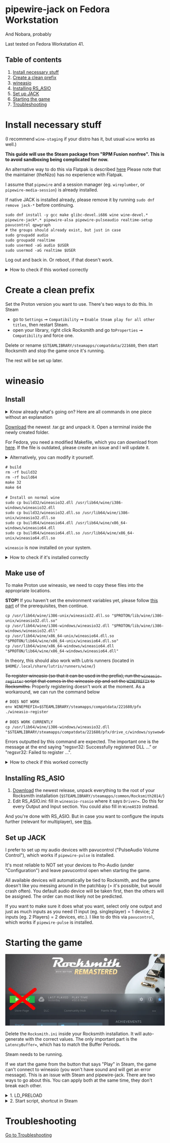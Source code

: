 # pipewire-jack on Fedora Workstation

And Nobara, probably

Last tested on Fedora Workstation 41.

## Table of contents

1. [Install necessary stuff](#install-necessary-stuff)
1. [Create a clean prefix](#create-a-clean-prefix)
1. [wineasio](#wineasio)
1. [Installing RS_ASIO](#installing-rs_asio)
1. [Set up JACK](#set-up-jack)
1. [Starting the game](#starting-the-game)
1. [Troubleshooting](/guides/troubleshooting.md)

# Install necessary stuff

(I recommend `wine-staging` if your distro has it, but usual `wine` works as well.)

**This guide will use the Steam package from "RPM Fusion nonfree". This is to avoid sandboxing being complicated for now.**

An alternative way to do this via Flatpak is described [here](https://github.com/theNizo/linux_rocksmith/issues/31) Please note that the maintainer (theNizo) has no experience with Flatpak.

I assume that `pipewire` and a session manager (eg. `wireplumber`, or `pipewire-media-session`) is already installed.

If native JACK is installed already, please remove it by running `sudo dnf remove jack-*` before continuing.

```
sudo dnf install -y gcc make glibc-devel.i686 wine wine-devel.* pipewire-jack*.* pipewire-alsa pipewire-pulseaudio realtime-setup pavucontrol qpwgraph
# the groups should already exist, but just in case
sudo groupadd audio
sudo groupadd realtime
sudo usermod -aG audio $USER
sudo usermod -aG realtime $USER
```

Log out and back in. Or reboot, if that doesn't work.

<details><summary> How to check if this worked correctly</summary>

> For the packages, do `dnf list installed <package-name>` (You can do multiple packages at once). Should output the names and versions without errors.
>
> For the groups, run `groups`. This will give you a list, which should contain "audio" and "realtime".
</details>

# Create a clean prefix

Set the Proton version you want to use. There's two ways to do this. In Steam

* go to `Settings` ➞ `Compatibility` ➞ `Enable Steam play for all other titles`, then restart Steam.
* open your library, right click Rocksmith and go to`Properties` ➞ `Compatibility` and force one.

Delete or rename `$STEAMLIBRARY/steamapps/compatdata/221680`, then start Rocksmith and stop the game once it's running.

The rest will be set up later.

# wineasio

## Install



<details><summary>Know already what's going on? Here are all commands in one piece without an explanation</summary>

> **If the commands in this collapsible section don't work for you, try the "longer" variant first before asking for help.**
>
> YOU NEED TO HAVE THE $PROTON AND $STEAMLIBRARY VARIABLE SET!! (or replaced with the correct path first)
>
> cd into the unpacked directory, then run this.
>
> ```
> rm -rf build32
> rm -rf build64
> make 32
> make 64
> sudo cp build32/wineasio32.dll /usr/lib64/wine/i386-windows/wineasio32.dll
> sudo cp build32/wineasio32.dll.so /usr/lib64/wine/i386-unix/wineasio32.dll.so
> sudo cp build64/wineasio64.dll /usr/lib64/wine/x86_64-windows/wineasio64.dll
> sudo cp build64/wineasio64.dll.so /usr/lib64/wine/x86_64-unix/wineasio64.dll.so
> cp build32/wineasio32.dll.so "$PROTON/lib/wine/i386-unix/wineasio.dll.so"
> cp build32/wineasio32.dll "$PROTON/lib/wine/i386-windows/wineasio.dll"
> cp build64/wineasio64.dll.so "$PROTON/lib64/wine/x86_64-unix/wineasio.dll.so"
> cp build64/wineasio64.dll "$PROTON/lib64/wine/x86_64-windows/wineasio.dll"
> env WINEPREFIX=$STEAMLIBRARY/steamapps/compatdata/221680/pfx ./wineasio-register
> ```
>
> And you're done, continue with [Installing RS_ASIO](#installing-rs_asio).
>
</details>

[Download](https://github.com/wineasio/wineasio/releases) the newest .tar.gz and unpack it. Open a terminal inside the newly created folder.

For Fedora, you need a modified Makefile, which you can download from [here](/guides/Makefile.mk). If the file is outdated, please create an issue and I will update it.

<details><summary>Alternatively, you can modify it yourself.</summary>

> The file is called `Makefile.mk`
>
> Replace the line that says `LIBRARIES` (should be line 43) with this:
>
> ```
> 	LIBRARIES             = -ljack
> ```
>
> change `wineasio_dll_LDFLAGS` (should be line 62) according to this:
>
> and these below `-L/usr/lib/$(ARCH)-linux-gnu/wine-development \`:
>
> ```
> -L/usr/lib$(M)/pipewire-0.3/jack \
> -L/usr/lib/pipewire-0.3/jack \
> ```
>
</details>

```
# build
rm -rf build32
rm -rf build64
make 32
make 64

# Install on normal wine
sudo cp build32/wineasio32.dll /usr/lib64/wine/i386-windows/wineasio32.dll
sudo cp build32/wineasio32.dll.so /usr/lib64/wine/i386-unix/wineasio32.dll.so
sudo cp build64/wineasio64.dll /usr/lib64/wine/x86_64-windows/wineasio64.dll
sudo cp build64/wineasio64.dll.so /usr/lib64/wine/x86_64-unix/wineasio64.dll.so
```



`wineasio` is now installed on your system.

<details><summary>How to check if it's installed correctly</summary>

> ```
> find /usr/lib/ -name "wineasio*"
> find /usr/lib64/ -name "wineasio*"
> ```
>
> This should output 4 paths (ignore the errors).
>
</details>

## Make use of

To make Proton use wineasio, we need to copy these files into the appropriate locations.

**STOP!** If you haven't set the environment variables yet, please follow [this part](/README.md#common-paths) of the prerequisites, then continue.

```
cp /usr/lib64/wine/i386-unix/wineasio32.dll.so "$PROTON/lib/wine/i386-unix/wineasio32.dll.so"
cp /usr/lib64/wine/i386-windows/wineasio32.dll "$PROTON/lib/wine/i386-windows/wineasio32.dll"
cp /usr/lib64/wine/x86_64-unix/wineasio64.dll.so "$PROTON/lib64/wine/x86_64-unix/wineasio64.dll.so"
cp /usr/lib64/wine/x86_64-windows/wineasio64.dll "$PROTON/lib64/wine/x86_64-windows/wineasio64.dll"
```

In theory, this should also work with Lutris runners (located in `$HOME/.local/share/lutris/runners/wine/`)

~~To register wineasio (so that it can be used in the prefix), run the `wineasio-register` script that comes in the wineasio zip and set the `WINEPREFIX` to Rocksmiths.~~ Properly registering doesn't work at the moment. As a workaround, we can run the command below

```
# DOES NOT WORK
env WINEPREFIX=$STEAMLIBRARY/steamapps/compatdata/221680/pfx ./wineasio-register

# DOES WORK CURRENTLY
cp /usr/lib64/wine/i386-windows/wineasio32.dll "$STEAMLIBRARY/steamapps/compatdata/221680/pfx/drive_c/windows/syswow64/wineasio32.dll"
```

Errors outputted by this command are expected. The important one is the message at the end saying "regsvr32: Successfully registered DLL ..." or "regsvr32: Failed to register ...".

<details><summary> How to check if this worked correctly</summary>

> Download this: [VBAsioTest_1013.zip](https://download.vb-audio.com/Download_MT128/VBAsioTest_1013.zip)
>
> Extract it somewhere and run a command like this (replace the last path with the correct path that you chose):
>
> ```
> WINEPREFIX=$STEAMLIBRARY/steamapps/compatdata/221680/pfx $PROTON/bin/wine /path/to/VBASIOTest32.exe
> ```
> !! The command above currently might not work. You can try instead: `LD_PRELOAD=/usr/lib/pipewire-0.3/jack/libjack.so wine /path/to/VBASIOTest32.exe` !!
>
</details>

## Installing RS_ASIO

1. [Download](https://github.com/mdias/rs_asio/releases) the newest release, unpack everything to the root of your Rocksmith installation (`$STEAMLIBRARY/steamapps/common/Rocksmith2014/`)
1. Edit RS_ASIO.ini: fill in `wineasio-rsasio` where it says `Driver=`. Do this for every Output and Input section. You could also fill in `WineASIO` instead.

And you're done with RS_ASIO. But in case you want to configure the inputs further (relevant for multiplayer), see [this](/guides/setup-rs-asio.md).

## Set up JACK

I prefer to set up my audio devices with pavucontrol ("PulseAudio Volume Control"), which works if `pipewire-pulse` is installed.

It's most reliable to NOT set your devices to Pro-Audio (under "Configuration") and leave pavucontrol open when starting the game.

All available devices will automatically be tied to Rocksmith, and the game doesn't like you messing around in the patchbay (= it's possible, but would crash often). You default audio device will be taken first, then the others will be assigned. The order can most likely not be predicted.

If you want to make sure it does what you want, select only one output and just as much inputs as you need (1 input (eg. singleplayer) = 1 device; 2 inputs (eg. 2 Players) = 2 devices, etc.). I like to do this via `pavucontrol`, which works if `pipewire-pulse` is installed.

# Starting the game

![](/img/3-start-button.webp)

Delete the `Rocksmith.ini` inside your Rocksmith installation. It will auto-generate with the correct values. The only important part is the `LatencyBuffer=`, which has to match the Buffer Periods.

Steam needs to be running.

If we start the game from the button that says "Play" in Steam, the game can't connect to wineasio (you won't have sound and will get an error message). This is an issue with Steam and pipewire-jack. There are two ways to go about this. You can apply both at the same time, they don't break each other.



<details><summary>1. LD_PRELOAD</summary>

* Advantages: Run from Steam directly
* Disadvantages: higher possibility of crashes, steps you might need to do every game-boot.

Add these launch options to Rocksmith:
```
LD_PRELOAD=/usr/lib/pipewire-0.3/jack/libjack.so PIPEWIRE_LATENCY=256/48000 %command%
```

You can launch the game from Steam now. For the first few boot-ups, you have to remove window focus from Rocksmith (typically done with Alt+Tab) as soon as the window shows up. If it doesn't crash, continue with instructions.

If there is NO message saying "No output device found, RS_ASIO is working fine. If you can hear sound, everything works fine.

If you cannot hear sound, open qpwgraph or a different JACK patchbay software of your choice. We want to connect microphones to the inputs of Rocksmith and two outputs to our actual output device. Rocksmith will sometimes crash when messing with the patchbay, so this is how you want to go about it:

1. Ideally do it while the game starts up (logo screens appear). The Rocksmit logo is still safe, anything after that is not recommended.
1. Connect one device to Rocksmith
1. Window focus to Rocksmith
1. Go to step one, until you have connected everything

---

</details>

<details><summary>2. Start script, shortcut in Steam</summary>

* Advantage: Reliable one time setup
* Disadvantages: Another Steam game entry, or having to launch from terminal entirely

### Get the start script

Please select the Proton Version you use (Rocksmith has been working fine since at least Proton 4 btw):

* [Proton 9 or higher](/guides/start-script/proton-9.md) (newer versions)
* [Proton 8 or lower](/guides/start-script/proton-8.md) (slightly easier)

We can start the game via this script now: `PIPEWIRE_LATENCY="256/48000" path/to/rocksmith-launcher.sh`

If you want to do a little more automation, read [this](/guides/which-guide-should-i-choose.md#i-just-want-to-click-one-button-and-expect-the-thing-to-work-pretty-much-all-the-time)

If you want the Steam overlay to work, you need to launch the script via Steam, see the next step.

### Making it nice via Steam entry (optional, but recommended)

With Proton's runtime, we can't start Rocksmith directly from the Steam Library just like that (excluding LD_PRELOAD). But we can use the Steam Library to start the script that starts the game in a way that Steam recognizes.

<details><summary>Fitting meme format</summary>

![](https://i.kym-cdn.com/photos/images/original/002/546/187/fb1.jpg)

</details>

Go into your Steam Library and select "Add a game" ➞ "Add a Non-Steam Game" on the bottom left.

Make sure you can see all files. Select the script we generated just now and add it. This will create a shortcut to the script, which I will refer to as "shortcut" from here on. For Proton versions 8 or lower, right click on the shortcut and select "Properties". Add these launch Options: `PIPEWIRE_LATENCY="256/48000" %command%`

You can now start the game from Steam. Use the shortcut, it will launch the actual game.

<details><summary>If launching the script from Steam doesn't work</summary>

You can try and add it to Lutris, then add a Lutris shortcut by right-clicking and selecting "Create Steam shortcut".

This works because of how Lutris behaves when games are launched from Steam. All the Steam shortcut does is to notify Lutris to start a game. This is finished when Lutris received the message (= Steam sees it as "stopped"). Lutris then launches the game.

Important Settings:

* Runner: Linux
* Working Directory: The folder where your script is.
* Disable Lutris Runtime: true
* Environment Variables:
	* Name: PIPEWIRE_LATENCY
	* Value: 256/48000
</details>

### Beautification (even more optional, but recommended)

Leaving the shortcut just like that is not pretty, so we're going to change that.

You can give the games in your Steam Library a custom look. A good Website for resources is the [SteamGridDB](https://www.steamgriddb.com/).

You can take artwork from [Rocksmith](https://www.steamgriddb.com/game/1841), [Rocksmith 2014](https://www.steamgriddb.com/game/2295), [Rocksmith+](https://www.steamgriddb.com/game/5359161) or anything else you want. I would recommend something that makes the shortcut look different than the game.

**Name and icon:** Go into the shortcut's Properties. Right under the text "Shortcut" you can change the game's icon and name (both show up in the list on the left in desktop mode). I recommend something like "Rocksmith 2014 - Launcher".

**"Hero (banner/background)":** Located above the "Play" button in Steam. Right-click on it and choose "set custom background". You can theoretically set a logo too by right-clicking on the text, but I personally chose not to do that to clearly see which item is which.

**Grid (cover art):** For this it gets a bit harder. Go to `$HOME/.steam/steam/userdata/<number>/config/grid`. Since we added a hero, there should be a file that resembles it, so find it with an image viewer. It's called `<id>_hero.<file-ending>` we need the ID.
copy the cover art into this folder and name it `<id>p.<file-ending>`.

This is how the files look on my system:

![](/img/grid-file.webp)

Launch Big Picture Mode now and find the entry in your Library. It should now have artwork.

---

</details>

# Troubleshooting

[Go to Troubleshooting](/guides/troubleshooting.md)

